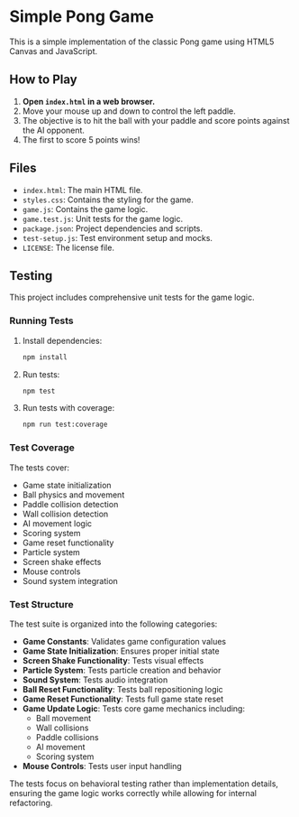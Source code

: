 # Simple Pong Game

This is a simple implementation of the classic Pong game using HTML5 Canvas and JavaScript.

## How to Play

1.  **Open `index.html` in a web browser.**
2.  Move your mouse up and down to control the left paddle.
3.  The objective is to hit the ball with your paddle and score points against the AI opponent.
4.  The first to score 5 points wins!

## Files

*   `index.html`: The main HTML file.
*   `styles.css`: Contains the styling for the game.
*   `game.js`: Contains the game logic.
*   `game.test.js`: Unit tests for the game logic.
*   `package.json`: Project dependencies and scripts.
*   `test-setup.js`: Test environment setup and mocks.
*   `LICENSE`: The license file.

## Testing

This project includes comprehensive unit tests for the game logic.

### Running Tests

1. Install dependencies:
   ```bash
   npm install
   ```

2. Run tests:
   ```bash
   npm test
   ```

3. Run tests with coverage:
   ```bash
   npm run test:coverage
   ```

### Test Coverage

The tests cover:
- Game state initialization
- Ball physics and movement
- Paddle collision detection
- Wall collision detection
- AI movement logic
- Scoring system
- Game reset functionality
- Particle system
- Screen shake effects
- Mouse controls
- Sound system integration

### Test Structure

The test suite is organized into the following categories:
- **Game Constants**: Validates game configuration values
- **Game State Initialization**: Ensures proper initial state
- **Screen Shake Functionality**: Tests visual effects
- **Particle System**: Tests particle creation and behavior
- **Sound System**: Tests audio integration
- **Ball Reset Functionality**: Tests ball repositioning logic
- **Game Reset Functionality**: Tests full game state reset
- **Game Update Logic**: Tests core game mechanics including:
  - Ball movement
  - Wall collisions
  - Paddle collisions
  - AI movement
  - Scoring system
- **Mouse Controls**: Tests user input handling

The tests focus on behavioral testing rather than implementation details, ensuring the game logic works correctly while allowing for internal refactoring.